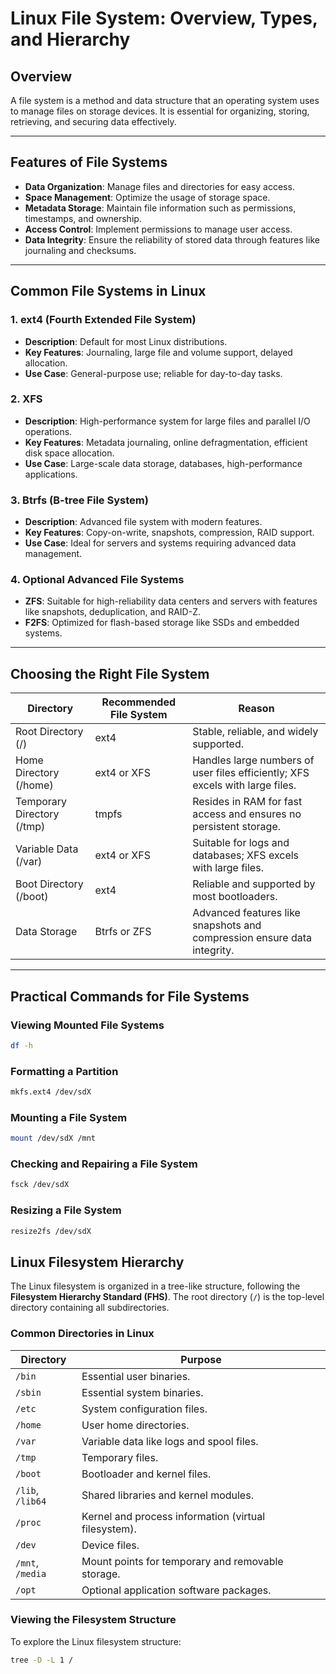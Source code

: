 # Linux File System: Overview, Types, and Hierarchy

## Overview
A file system is a method and data structure that an operating system uses to manage files on storage devices. It is essential for organizing, storing, retrieving, and securing data effectively.

---

## Features of File Systems
- **Data Organization**: Manage files and directories for easy access.
- **Space Management**: Optimize the usage of storage space.
- **Metadata Storage**: Maintain file information such as permissions, timestamps, and ownership.
- **Access Control**: Implement permissions to manage user access.
- **Data Integrity**: Ensure the reliability of stored data through features like journaling and checksums.

---

## Common File Systems in Linux

### 1. **ext4 (Fourth Extended File System)**
- **Description**: Default for most Linux distributions.
- **Key Features**: Journaling, large file and volume support, delayed allocation.
- **Use Case**: General-purpose use; reliable for day-to-day tasks.

### 2. **XFS**
- **Description**: High-performance system for large files and parallel I/O operations.
- **Key Features**: Metadata journaling, online defragmentation, efficient disk space allocation.
- **Use Case**: Large-scale data storage, databases, high-performance applications.

### 3. **Btrfs (B-tree File System)**
- **Description**: Advanced file system with modern features.
- **Key Features**: Copy-on-write, snapshots, compression, RAID support.
- **Use Case**: Ideal for servers and systems requiring advanced data management.

### 4. **Optional Advanced File Systems**
- **ZFS**: Suitable for high-reliability data centers and servers with features like snapshots, deduplication, and RAID-Z.
- **F2FS**: Optimized for flash-based storage like SSDs and embedded systems.

---

## Choosing the Right File System

| **Directory**       | **Recommended File System** | **Reason**                                                                 |
|----------------------|-----------------------------|-----------------------------------------------------------------------------|
| Root Directory (/)   | ext4                        | Stable, reliable, and widely supported.                                     |
| Home Directory (/home)| ext4 or XFS                | Handles large numbers of user files efficiently; XFS excels with large files.|
| Temporary Directory (/tmp) | tmpfs                  | Resides in RAM for fast access and ensures no persistent storage.           |
| Variable Data (/var) | ext4 or XFS                | Suitable for logs and databases; XFS excels with large files.               |
| Boot Directory (/boot) | ext4                      | Reliable and supported by most bootloaders.                                 |
| Data Storage         | Btrfs or ZFS               | Advanced features like snapshots and compression ensure data integrity.     |

---

## Practical Commands for File Systems

### Viewing Mounted File Systems
```bash
df -h
```
### Formatting a Partition
```bash
mkfs.ext4 /dev/sdX
```
### Mounting a File System
```bash
mount /dev/sdX /mnt
```
### Checking and Repairing a File System
```bash
fsck /dev/sdX
```
### Resizing a File System
```bash
resize2fs /dev/sdX
```

## Linux Filesystem Hierarchy

The Linux filesystem is organized in a tree-like structure, following the **Filesystem Hierarchy Standard (FHS)**. The root directory (`/`) is the top-level directory containing all subdirectories.

### Common Directories in Linux
| **Directory**       | **Purpose**                                                      |
|----------------------|------------------------------------------------------------------|
| `/bin`              | Essential user binaries.                                        |
| `/sbin`             | Essential system binaries.                                      |
| `/etc`              | System configuration files.                                     |
| `/home`             | User home directories.                                          |
| `/var`              | Variable data like logs and spool files.                        |
| `/tmp`              | Temporary files.                                                |
| `/boot`             | Bootloader and kernel files.                                    |
| `/lib`, `/lib64`    | Shared libraries and kernel modules.                            |
| `/proc`             | Kernel and process information (virtual filesystem).            |
| `/dev`              | Device files.                                                   |
| `/mnt`, `/media`    | Mount points for temporary and removable storage.               |
| `/opt`              | Optional application software packages.                         |

### Viewing the Filesystem Structure
To explore the Linux filesystem structure:
```bash
tree -D -L 1 /
